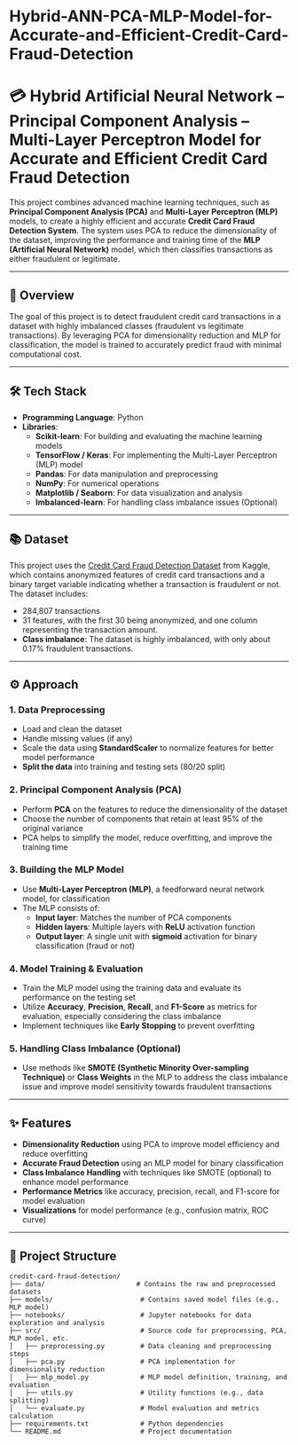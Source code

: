 # Hybrid-ANN-PCA-MLP-Model-for-Accurate-and-Efficient-Credit-Card-Fraud-Detection


# 💳 Hybrid Artificial Neural Network – Principal Component Analysis – Multi-Layer Perceptron Model for Accurate and Efficient Credit Card Fraud Detection

This project combines advanced machine learning techniques, such as **Principal Component Analysis (PCA)** and **Multi-Layer Perceptron (MLP)** models, to create a highly efficient and accurate **Credit Card Fraud Detection System**. The system uses PCA to reduce the dimensionality of the dataset, improving the performance and training time of the **MLP (Artificial Neural Network)** model, which then classifies transactions as either fraudulent or legitimate.

---

## 🚀 Overview

The goal of this project is to detect fraudulent credit card transactions in a dataset with highly imbalanced classes (fraudulent vs legitimate transactions). By leveraging PCA for dimensionality reduction and MLP for classification, the model is trained to accurately predict fraud with minimal computational cost.

---

## 🛠️ Tech Stack

- **Programming Language**: Python
- **Libraries**:
  - **Scikit-learn**: For building and evaluating the machine learning models
  - **TensorFlow / Keras**: For implementing the Multi-Layer Perceptron (MLP) model
  - **Pandas**: For data manipulation and preprocessing
  - **NumPy**: For numerical operations
  - **Matplotlib / Seaborn**: For data visualization and analysis
  - **Imbalanced-learn**: For handling class imbalance issues (Optional)

---

## 📚 Dataset

This project uses the [Credit Card Fraud Detection Dataset](https://www.kaggle.com/mlg-ulb/creditcardfraud) from Kaggle, which contains anonymized features of credit card transactions and a binary target variable indicating whether a transaction is fraudulent or not. The dataset includes:

- 284,807 transactions
- 31 features, with the first 30 being anonymized, and one column representing the transaction amount.
- **Class imbalance**: The dataset is highly imbalanced, with only about 0.17% fraudulent transactions.

---

## ⚙️ Approach

### 1. **Data Preprocessing**
   - Load and clean the dataset
   - Handle missing values (if any)
   - Scale the data using **StandardScaler** to normalize features for better model performance
   - **Split the data** into training and testing sets (80/20 split)

### 2. **Principal Component Analysis (PCA)**
   - Perform **PCA** on the features to reduce the dimensionality of the dataset
   - Choose the number of components that retain at least 95% of the original variance
   - PCA helps to simplify the model, reduce overfitting, and improve the training time

### 3. **Building the MLP Model**
   - Use **Multi-Layer Perceptron (MLP)**, a feedforward neural network model, for classification
   - The MLP consists of:
     - **Input layer**: Matches the number of PCA components
     - **Hidden layers**: Multiple layers with **ReLU** activation function
     - **Output layer**: A single unit with **sigmoid** activation for binary classification (fraud or not)

### 4. **Model Training & Evaluation**
   - Train the MLP model using the training data and evaluate its performance on the testing set
   - Utilize **Accuracy**, **Precision**, **Recall**, and **F1-Score** as metrics for evaluation, especially considering the class imbalance
   - Implement techniques like **Early Stopping** to prevent overfitting

### 5. **Handling Class Imbalance (Optional)**
   - Use methods like **SMOTE (Synthetic Minority Over-sampling Technique)** or **Class Weights** in the MLP to address the class imbalance issue and improve model sensitivity towards fraudulent transactions

---

## ✨ Features

- **Dimensionality Reduction** using PCA to improve model efficiency and reduce overfitting
- **Accurate Fraud Detection** using an MLP model for binary classification
- **Class Imbalance Handling** with techniques like SMOTE (optional) to enhance model performance
- **Performance Metrics** like accuracy, precision, recall, and F1-score for model evaluation
- **Visualizations** for model performance (e.g., confusion matrix, ROC curve)

---

## 📁 Project Structure

```plaintext
credit-card-fraud-detection/
├── data/                       # Contains the raw and preprocessed datasets
├── models/                      # Contains saved model files (e.g., MLP model)
├── notebooks/                   # Jupyter notebooks for data exploration and analysis
├── src/                         # Source code for preprocessing, PCA, MLP model, etc.
│   ├── preprocessing.py         # Data cleaning and preprocessing steps
│   ├── pca.py                   # PCA implementation for dimensionality reduction
│   ├── mlp_model.py             # MLP model definition, training, and evaluation
│   ├── utils.py                 # Utility functions (e.g., data splitting)
│   └── evaluate.py              # Model evaluation and metrics calculation
├── requirements.txt             # Python dependencies
└── README.md                    # Project documentation
